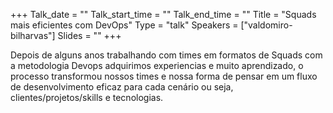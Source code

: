 +++
Talk_date = ""
Talk_start_time = ""
Talk_end_time = ""
Title = "Squads mais eficientes com DevOps"
Type = "talk"
Speakers = ["valdomiro-bilharvas"]
Slides = ""
+++

Depois de alguns anos trabalhando com times em formatos de Squads com a metodologia Devops adquirimos experiencias e muito aprendizado, o processo transformou nossos times e nossa forma de pensar em um fluxo de desenvolvimento eficaz para cada cenário ou seja, clientes/projetos/skills e tecnologias.